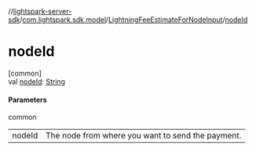 //[lightspark-server-sdk](../../../index.md)/[com.lightspark.sdk.model](../index.md)/[LightningFeeEstimateForNodeInput](index.md)/[nodeId](node-id.md)

# nodeId

[common]\
val [nodeId](node-id.md): [String](https://kotlinlang.org/api/latest/jvm/stdlib/kotlin/-string/index.html)

#### Parameters

common

| | |
|---|---|
| nodeId | The node from where you want to send the payment. |
